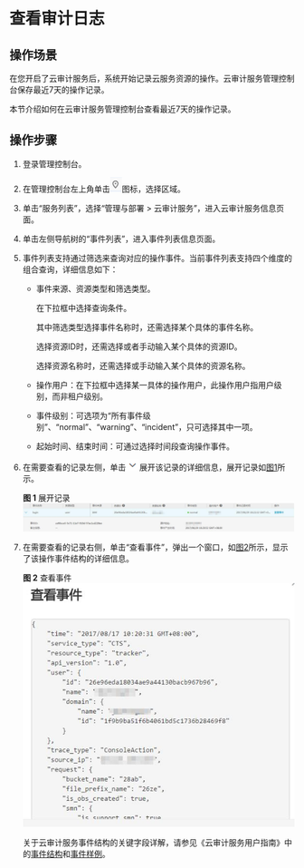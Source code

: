 # 查看审计日志<a name="dli_01_0319"></a>

## **操作场景**<a name="section6699185618386"></a>

在您开启了云审计服务后，系统开始记录云服务资源的操作。云审计服务管理控制台保存最近7天的操作记录。

本节介绍如何在云审计服务管理控制台查看最近7天的操作记录。

## **操作步骤**<a name="section4945115253919"></a>

1.  登录管理控制台。
2.  在管理控制台左上角单击![](figures/icon-区域.png)图标，选择区域。
3.  单击“服务列表”，选择“管理与部署 \> 云审计服务”，进入云审计服务信息页面。
4.  单击左侧导航树的“事件列表”，进入事件列表信息页面。
5.  事件列表支持通过筛选来查询对应的操作事件。当前事件列表支持四个维度的组合查询，详细信息如下：
    -   事件来源、资源类型和筛选类型。

        在下拉框中选择查询条件。

        其中筛选类型选择事件名称时，还需选择某个具体的事件名称。

        选择资源ID时，还需选择或者手动输入某个具体的资源ID。

        选择资源名称时，还需选择或手动输入某个具体的资源名称。

    -   操作用户：在下拉框中选择某一具体的操作用户，此操作用户指用户级别，而非租户级别。
    -   事件级别：可选项为“所有事件级别”、“normal”、“warning”、“incident”，只可选择其中一项。
    -   起始时间、结束时间：可通过选择时间段查询操作事件。

6.  在需要查看的记录左侧，单击![](figures/icon-展开.png)展开该记录的详细信息，展开记录如[图1](#fig4604151818493)所示。

    **图 1**  展开记录<a name="fig4604151818493"></a>  
    ![](figures/展开记录.jpg "展开记录")

7.  在需要查看的记录右侧，单击“查看事件”，弹出一个窗口，如[图2](#fig225942617510)所示，显示了该操作事件结构的详细信息。

    **图 2**  查看事件<a name="fig225942617510"></a>  
    ![](figures/查看事件.jpg "查看事件")

    关于云审计服务事件结构的关键字段详解，请参见《云审计服务用户指南》中的[事件结构](https://support.huaweicloud.com/usermanual-cts/zh-cn_topic_0030598500.html)和[事件样例](https://support.huaweicloud.com/usermanual-cts/zh-cn_topic_0044019595.html)。


